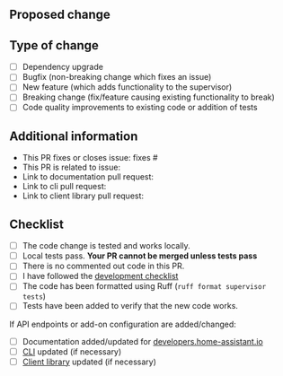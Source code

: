 <!--
  You are amazing! Thanks for contributing to our project!
  Please, DO NOT DELETE ANY TEXT from this template! (unless instructed).
-->

## Proposed change

<!--
  Describe the big picture of your changes here to communicate to the
  maintainers why we should accept this pull request. If it fixes a bug
  or resolves a feature request, be sure to link to that issue in the
  additional information section.
-->

## Type of change

<!--
  What type of change does your PR introduce to Home Assistant?
  NOTE: Please, check only 1! box!
  If your PR requires multiple boxes to be checked, you'll most likely need to
  split it into multiple PRs. This makes things easier and faster to code review.
-->

- [ ] Dependency upgrade
- [ ] Bugfix (non-breaking change which fixes an issue)
- [ ] New feature (which adds functionality to the supervisor)
- [ ] Breaking change (fix/feature causing existing functionality to break)
- [ ] Code quality improvements to existing code or addition of tests

## Additional information

<!--
  Details are important, and help maintainers processing your PR.
  Please be sure to fill out additional details, if applicable.
-->

- This PR fixes or closes issue: fixes #
- This PR is related to issue:
- Link to documentation pull request:
- Link to cli pull request:
- Link to client library pull request:

## Checklist

<!--
  Put an `x` in the boxes that apply. You can also fill these out after
  creating the PR. If you're unsure about any of them, don't hesitate to ask.
  We're here to help! This is simply a reminder of what we are going to look
  for before merging your code.
-->

- [ ] The code change is tested and works locally.
- [ ] Local tests pass. **Your PR cannot be merged unless tests pass**
- [ ] There is no commented out code in this PR.
- [ ] I have followed the [development checklist][dev-checklist]
- [ ] The code has been formatted using Ruff (`ruff format supervisor tests`)
- [ ] Tests have been added to verify that the new code works.

If API endpoints or add-on configuration are added/changed:

- [ ] Documentation added/updated for [developers.home-assistant.io][docs-repository]
- [ ] [CLI][cli-repository] updated (if necessary)
- [ ] [Client library][client-library-repository] updated (if necessary)

<!--
  Thank you for contributing <3

  Below, some useful links you could explore:
-->

[dev-checklist]: https://developers.home-assistant.io/docs/en/development_checklist.html
[docs-repository]: https://github.com/home-assistant/developers.home-assistant
[cli-repository]: https://github.com/home-assistant/cli
[client-library-repository]: https://github.com/home-assistant-libs/python-supervisor-client/
